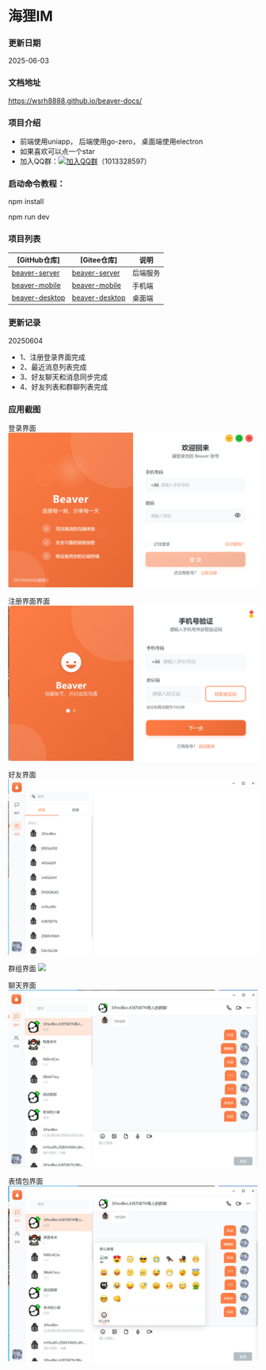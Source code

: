 # 海狸IM


### 更新日期
2025-06-03

### 文档地址
https://wsrh8888.github.io/beaver-docs/

### 项目介绍
+ 前端使用uniapp， 后端使用go-zero， 桌面端使用electron
+ 如果喜欢可以点一个star
+ 加入QQ群：[![加入QQ群](https://img.shields.io/badge/加入QQ群-1013328597-blue.svg)](https://qm.qq.com/q/82rbf7QBzO)（1013328597）



### 启动命令教程：

npm install

npm run dev




### 项目列表
| [GitHub仓库]    |   [Gitee仓库]    |说明                                                                                      
| ------------------------------------------------------------ | --------------------------------------------------------------------------|--------------------------------------------------------------------------|
| [beaver-server](https://github.com/wsrh8888/beaver-server)               |[beaver-server](https://gitee.com/dawwdadfrf/beaver-server)               | 后端服务  |
| [beaver-mobile](https://github.com/wsrh8888/beaver-mobile)        | [beaver-mobile](https://gitee.com/dawwdadfrf/beaver-mobile)               |手机端 |
| [beaver-desktop](https://github.com/wsrh8888/beaver-desktop)        | [beaver-desktop](https://gitee.com/dawwdadfrf/beaver-desktop)               |桌面端 |


### 更新记录
20250604
- 1、注册登录界面完成
- 2、最近消息列表完成
- 3、好友聊天和消息同步完成
- 4、好友列表和群聊列表完成

### 应用截图

登录界面
<img src="./static/login.png"/>

注册界面界面
<img src="./static/register.png"/>

好友界面
<img src="./static/friend.png"/>

群组界面
<img src="./static/qcode.png"/>

聊天界面
<img src="./static/chat.png"/>

表情包界面
<img src="./static/emjo.png"/>
